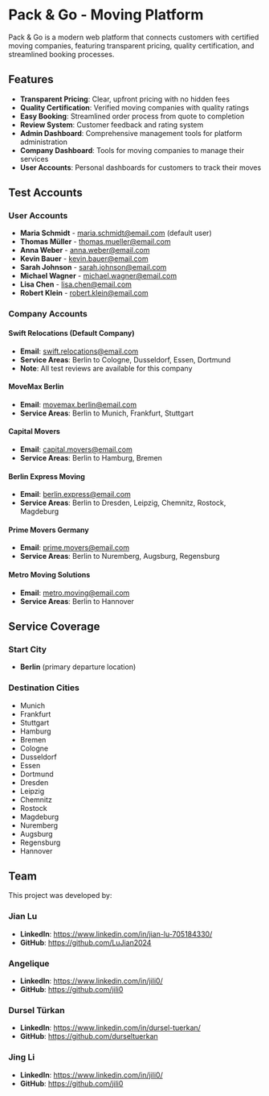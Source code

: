 # Pack & Go - Moving Platform

Pack & Go is a modern web platform that connects customers with certified moving companies, featuring transparent pricing, quality certification, and streamlined booking processes.

## Features

- **Transparent Pricing**: Clear, upfront pricing with no hidden fees
- **Quality Certification**: Verified moving companies with quality ratings
- **Easy Booking**: Streamlined order process from quote to completion
- **Review System**: Customer feedback and rating system
- **Admin Dashboard**: Comprehensive management tools for platform administration
- **Company Dashboard**: Tools for moving companies to manage their services
- **User Accounts**: Personal dashboards for customers to track their moves

## Test Accounts

### User Accounts
- **Maria Schmidt** - maria.schmidt@email.com (default user)
- **Thomas Müller** - thomas.mueller@email.com
- **Anna Weber** - anna.weber@email.com
- **Kevin Bauer** - kevin.bauer@email.com
- **Sarah Johnson** - sarah.johnson@email.com
- **Michael Wagner** - michael.wagner@email.com
- **Lisa Chen** - lisa.chen@email.com
- **Robert Klein** - robert.klein@email.com

### Company Accounts

#### Swift Relocations (Default Company)
- **Email**: swift.relocations@email.com
- **Service Areas**: Berlin to Cologne, Dusseldorf, Essen, Dortmund
- **Note**: All test reviews are available for this company

#### MoveMax Berlin
- **Email**: movemax.berlin@email.com
- **Service Areas**: Berlin to Munich, Frankfurt, Stuttgart

#### Capital Movers
- **Email**: capital.movers@email.com
- **Service Areas**: Berlin to Hamburg, Bremen

#### Berlin Express Moving
- **Email**: berlin.express@email.com
- **Service Areas**: Berlin to Dresden, Leipzig, Chemnitz, Rostock, Magdeburg

#### Prime Movers Germany
- **Email**: prime.movers@email.com
- **Service Areas**: Berlin to Nuremberg, Augsburg, Regensburg

#### Metro Moving Solutions
- **Email**: metro.moving@email.com
- **Service Areas**: Berlin to Hannover

## Service Coverage

### Start City
- **Berlin** (primary departure location)

### Destination Cities
- Munich
- Frankfurt
- Stuttgart
- Hamburg
- Bremen
- Cologne
- Dusseldorf
- Essen
- Dortmund
- Dresden
- Leipzig
- Chemnitz
- Rostock
- Magdeburg
- Nuremberg
- Augsburg
- Regensburg
- Hannover

## Team

This project was developed by:

### Jian Lu
- **LinkedIn**: https://www.linkedin.com/in/jian-lu-705184330/
- **GitHub**: https://github.com/LuJian2024

### Angelique
- **LinkedIn**: https://www.linkedin.com/in/jili0/
- **GitHub**: https://github.com/jili0

### Dursel Türkan
- **LinkedIn**: https://www.linkedin.com/in/dursel-tuerkan/
- **GitHub**: https://github.com/durseltuerkan

### Jing Li
- **LinkedIn**: https://www.linkedin.com/in/jili0/
- **GitHub**: https://github.com/jili0
